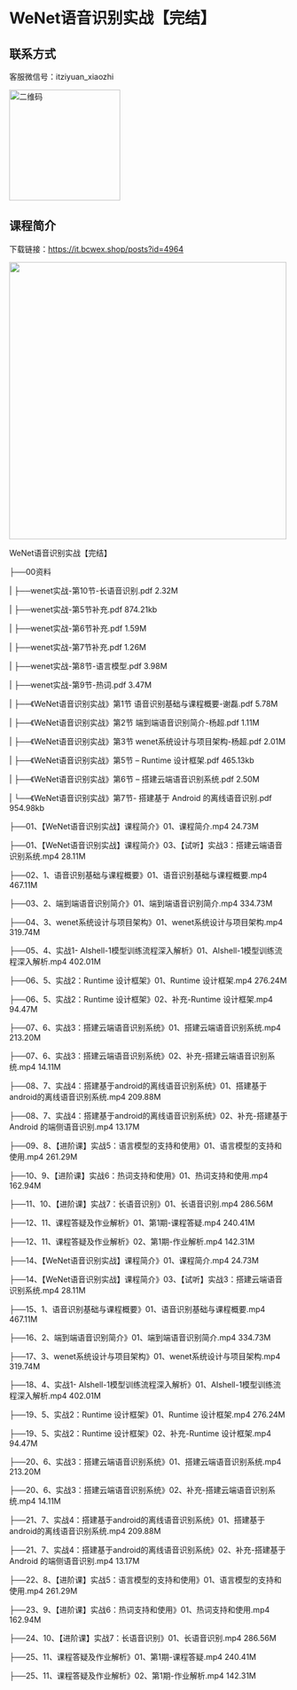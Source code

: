 # WeNet语音识别实战【完结】

## 联系方式

客服微信号：itziyuan_xiaozhi

<img src="https://ziyuanyun.oss-cn-guangzhou.aliyuncs.com/common/20240614073449/666b82192834a.jpg" width="200" height="200" alt="二维码">

## 课程简介

下载链接：https://it.bcwex.shop/posts?id=4964

<img src="https://ziyuanyun.oss-cn-guangzhou.aliyuncs.com/yun/20241201154756/674c14aca0fc8.jpg" width="500" alt="">

  WeNet语音识别实战【完结】



 ├──00资料

 | ├──wenet实战-第10节-长语音识别.pdf 2.32M

 | ├──wenet实战-第5节补充.pdf 874.21kb

 | ├──wenet实战-第6节补充.pdf 1.59M

 | ├──wenet实战-第7节补充.pdf 1.26M

 | ├──wenet实战-第8节-语言模型.pdf 3.98M

 | ├──wenet实战-第9节-热词.pdf 3.47M

 | ├──《WeNet语音识别实战》第1节 语音识别基础与课程概要-谢磊.pdf 5.78M

 | ├──《WeNet语音识别实战》第2节 端到端语音识别简介-杨超.pdf 1.11M

 | ├──《WeNet语音识别实战》第3节 wenet系统设计与项目架构-杨超.pdf 2.01M

 | ├──《WeNet语音识别实战》第5节 &#8211; Runtime 设计框架.pdf 465.13kb

 | ├──《WeNet语音识别实战》第6节 – 搭建云端语音识别系统.pdf 2.50M

 | └──《WeNet语音识别实战》第7节- 搭建基于 Android 的离线语音识别.pdf 954.98kb

 ├──01、【WeNet语音识别实战】课程简介》01、课程简介.mp4 24.73M

 ├──01、【WeNet语音识别实战】课程简介》03、【试听】实战3：搭建云端语音识别系统.mp4 28.11M

 ├──02、1、语音识别基础与课程概要》01、语音识别基础与课程概要.mp4 467.11M

 ├──03、2、端到端语音识别简介》01、端到端语音识别简介.mp4 334.73M

 ├──04、3、wenet系统设计与项目架构》01、wenet系统设计与项目架构.mp4 319.74M

 ├──05、4、实战1- AIshell-1模型训练流程深入解析》01、AIshell-1模型训练流程深入解析.mp4 402.01M

 ├──06、5、实战2：Runtime 设计框架》01、Runtime 设计框架.mp4 276.24M

 ├──06、5、实战2：Runtime 设计框架》02、补充-Runtime 设计框架.mp4 94.47M

 ├──07、6、实战3：搭建云端语音识别系统》01、搭建云端语音识别系统.mp4 213.20M

 ├──07、6、实战3：搭建云端语音识别系统》02、补充-搭建云端语音识别系统.mp4 14.11M

 ├──08、7、实战4：搭建基于android的离线语音识别系统》01、搭建基于android的离线语音识别系统.mp4 209.88M

 ├──08、7、实战4：搭建基于android的离线语音识别系统》02、补充-搭建基于 Android 的端侧语音识别.mp4 13.17M

 ├──09、8、【进阶课】实战5：语言模型的支持和使用》01、语言模型的支持和使用.mp4 261.29M

 ├──10、9、【进阶课】实战6：热词支持和使用》01、热词支持和使用.mp4 162.94M

 ├──11、10、【进阶课】实战7：长语音识别》01、长语音识别.mp4 286.56M

 ├──12、11、课程答疑及作业解析》01、第1期-课程答疑.mp4 240.41M

 ├──12、11、课程答疑及作业解析》02、第1期-作业解析.mp4 142.31M

 ├──14、【WeNet语音识别实战】课程简介》01、课程简介.mp4 24.73M

 ├──14、【WeNet语音识别实战】课程简介》03、【试听】实战3：搭建云端语音识别系统.mp4 28.11M

 ├──15、1、语音识别基础与课程概要》01、语音识别基础与课程概要.mp4 467.11M

 ├──16、2、端到端语音识别简介》01、端到端语音识别简介.mp4 334.73M

 ├──17、3、wenet系统设计与项目架构》01、wenet系统设计与项目架构.mp4 319.74M

 ├──18、4、实战1- AIshell-1模型训练流程深入解析》01、AIshell-1模型训练流程深入解析.mp4 402.01M

 ├──19、5、实战2：Runtime 设计框架》01、Runtime 设计框架.mp4 276.24M

 ├──19、5、实战2：Runtime 设计框架》02、补充-Runtime 设计框架.mp4 94.47M

 ├──20、6、实战3：搭建云端语音识别系统》01、搭建云端语音识别系统.mp4 213.20M

 ├──20、6、实战3：搭建云端语音识别系统》02、补充-搭建云端语音识别系统.mp4 14.11M

 ├──21、7、实战4：搭建基于android的离线语音识别系统》01、搭建基于android的离线语音识别系统.mp4 209.88M

 ├──21、7、实战4：搭建基于android的离线语音识别系统》02、补充-搭建基于 Android 的端侧语音识别.mp4 13.17M

 ├──22、8、【进阶课】实战5：语言模型的支持和使用》01、语言模型的支持和使用.mp4 261.29M

 ├──23、9、【进阶课】实战6：热词支持和使用》01、热词支持和使用.mp4 162.94M

 ├──24、10、【进阶课】实战7：长语音识别》01、长语音识别.mp4 286.56M

 ├──25、11、课程答疑及作业解析》01、第1期-课程答疑.mp4 240.41M

 ├──25、11、课程答疑及作业解析》02、第1期-作业解析.mp4 142.31M

  